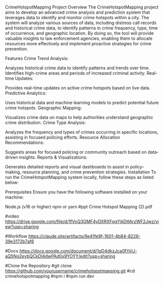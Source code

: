 CrimeHotspotMapping
Project Overview
The CrimeHotspotMapping project aims to develop an advanced crime analysis and prediction system that leverages data to identify and monitor crime hotspots within a city. The system will analyze various sources of data, including distress call records and historical crime data, to identify patterns in crime frequency, type, time of occurrence, and geographic location. By doing so, the tool will provide valuable insights to law enforcement agencies, enabling them to allocate resources more effectively and implement proactive strategies for crime prevention.

Features
Crime Trend Analysis:

Analyzes historical crime data to identify patterns and trends over time.
Identifies high-crime areas and periods of increased criminal activity.
Real-time Updates:

Provides real-time updates on active crime hotspots based on live data.
Predictive Analytics:

Uses historical data and machine learning models to predict potential future crime hotspots.
Geographic Mapping:

Visualizes crime data on maps to help authorities understand geographic crime distribution.
Crime Type Analysis:

Analyzes the frequency and types of crimes occurring in specific locations, assisting in focused policing efforts.
Resource Allocation Recommendations:

Suggests areas for focused policing or community outreach based on data-driven insights.
Reports & Visualizations:

Generates detailed reports and visual dashboards to assist in policy-making, resource planning, and crime prevention strategies.
Installation
To run the CrimeHotspotMapping system locally, follow these steps as listed below:


Prerequisites
Ensure you have the following software installed on your machine:

Node.js (v16 or higher)
npm or yarn
#ppt Crime Hotspot Mapping (2).pdf

#video https://drive.google.com/file/d/1fVoQ3GMF4yDXRXFggYjkDtIArzWF2Jwz/view?usp=sharing

#Workflow https://claude.site/artifacts/8e41fe9f-1601-4b84-8226-39e3172b7af6

#Docs https://docs.google.com/document/d/1qD4dkzJca0FtViJ-aQ5No2evbQCkDl4dwPAd0x9YOYY/edit?usp=sharing

#Clone the Repository
#git clone https://github.com/yourusername/crimehotspotmapping.git
#cd crimehotspotmapping
#npm i
#npm run dev 
